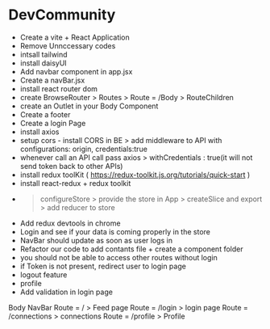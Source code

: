 # DevCommunity

- Create a vite + React Application
- Remove Unnccessary codes
- intsall tailwind
- install daisyUI 
- Add navbar component in app.jsx
- Create a navBar.jsx 
- install react router dom
- create BrowseRouter > Routes > Route = /Body > RouteChildren
- create an Outlet in your Body Component
- Create a footer
- Create a login Page
- install axios
- setup cors - install CORS in BE > add middleware to API with configurations: origin, credentials:true
- whenever call an API call pass axios > withCredentials : true(it will not send token back to other APIs)
- install redux toolKit ( https://redux-toolkit.js.org/tutorials/quick-start )
- install react-redux + redux toolkit 
- > configureStore > provide the store in App > createSlice and export > add reducer to store
- Add redux devtools in chrome
- Login and see if your data is coming properly in the store
- NavBar should update as soon as user logs in
- Refactor our code to add contants file + create a component folder
- you should not be able to access other routes without login
- if Token is not present, redirect user to login page
- logout feature
- profile
- Add validation in login page








Body 
   NavBar
   Route = / > Feed page
   Route = /login > login page 
   Route = /connections > connections
   Route = /profile > Profile

